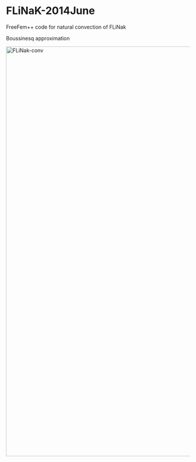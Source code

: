 # FLiNaK-2014June
FreeFem++ code for natural convection of FLiNak

Boussinesq approximation

<img width="1121" alt="FLiNak-conv" src="https://user-images.githubusercontent.com/1296728/220874421-284031f0-d895-4d28-97b0-58d521d84c34.png">
